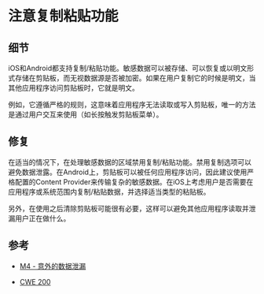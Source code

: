 # 注意复制粘贴功能

## 细节

iOS和Android都支持复制/粘贴功能。敏感数据可以被存储、可以恢复或以明文形式存储在剪贴板，而无视数据源是否被加密。如果在用户复制它的时候是明文，当其他应用程序访问剪贴板时，它就是明文。

例如，它遵循严格的规则，这意味着应用程序无法读取或写入剪贴板，唯一的方法是通过用户交互来使用（如长按触发剪贴板菜单）。

## 修复

在适当的情况下，在处理敏感数据的区域禁用复制/粘贴功能。禁用复制选项可以避免数据泄露。在Android上，剪贴板可以被任何应用程序访问，因此建议使用严格配置的Content Provider来传输复杂的敏感数据。在iOS上考虑用户是否需要在应用程序或系统范围内复制/粘贴数据，并选择适当类型的粘贴板。

另外，在使用之后清除剪贴板可能很有必要，这样可以避免其他应用程序读取并泄漏用户正在做什么。

## 参考

* [M4 - 意外的数据泄漏](https://translate.googleusercontent.com/translate_c?depth=1&hl=zh-CN&ie=UTF8&prev=_t&rurl=translate.google.com&sl=en&sp=nmt4&tl=zh-CN&u=https://www.owasp.org/index.php/Mobile_Top_10_2014-M4&usg=ALkJrhhrh2oaLwAgU2stJ5vqbygW0xbOkg)

* [CWE 200](https://translate.googleusercontent.com/translate_c?depth=1&hl=zh-CN&ie=UTF8&prev=_t&rurl=translate.google.com&sl=en&sp=nmt4&tl=zh-CN&u=http://cwe.mitre.org/data/definitions/200.html&usg=ALkJrhg6EDyqaDe_ArG-thDgCOCmWTtG2g)



